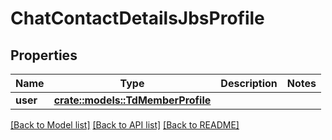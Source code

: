 # ChatContactDetailsJbsProfile

## Properties

Name | Type | Description | Notes
------------ | ------------- | ------------- | -------------
**user** | [**crate::models::TdMemberProfile**](TD_MemberProfile.md) |  | 

[[Back to Model list]](../README.md#documentation-for-models) [[Back to API list]](../README.md#documentation-for-api-endpoints) [[Back to README]](../README.md)


